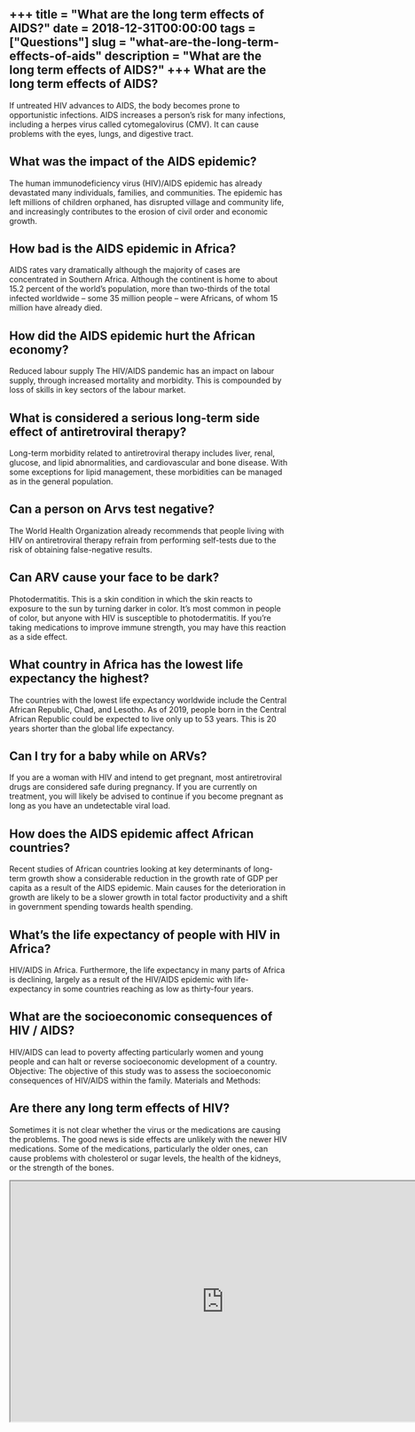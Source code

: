 +++
title = "What are the long term effects of AIDS?"
date = 2018-12-31T00:00:00
tags = ["Questions"]
slug = "what-are-the-long-term-effects-of-aids"
description = "What are the long term effects of AIDS?"
+++
What are the long term effects of AIDS?
---------------------------------------

If untreated HIV advances to AIDS, the body becomes prone to opportunistic infections. AIDS increases a person’s risk for many infections, including a herpes virus called cytomegalovirus (CMV). It can cause problems with the eyes, lungs, and digestive tract.

What was the impact of the AIDS epidemic?
-----------------------------------------

The human immunodeficiency virus (HIV)/AIDS epidemic has already devastated many individuals, families, and communities. The epidemic has left millions of children orphaned, has disrupted village and community life, and increasingly contributes to the erosion of civil order and economic growth.

How bad is the AIDS epidemic in Africa?
---------------------------------------

AIDS rates vary dramatically although the majority of cases are concentrated in Southern Africa. Although the continent is home to about 15.2 percent of the world’s population, more than two-thirds of the total infected worldwide – some 35 million people – were Africans, of whom 15 million have already died.

How did the AIDS epidemic hurt the African economy?
---------------------------------------------------

Reduced labour supply The HIV/AIDS pandemic has an impact on labour supply, through increased mortality and morbidity. This is compounded by loss of skills in key sectors of the labour market.

What is considered a serious long-term side effect of antiretroviral therapy?
-----------------------------------------------------------------------------

Long-term morbidity related to antiretroviral therapy includes liver, renal, glucose, and lipid abnormalities, and cardiovascular and bone disease. With some exceptions for lipid management, these morbidities can be managed as in the general population.

Can a person on Arvs test negative?
-----------------------------------

The World Health Organization already recommends that people living with HIV on antiretroviral therapy refrain from performing self-tests due to the risk of obtaining false-negative results.

Can ARV cause your face to be dark?
-----------------------------------

Photodermatitis. This is a skin condition in which the skin reacts to exposure to the sun by turning darker in color. It’s most common in people of color, but anyone with HIV is susceptible to photodermatitis. If you’re taking medications to improve immune strength, you may have this reaction as a side effect.

What country in Africa has the lowest life expectancy the highest?
------------------------------------------------------------------

The countries with the lowest life expectancy worldwide include the Central African Republic, Chad, and Lesotho. As of 2019, people born in the Central African Republic could be expected to live only up to 53 years. This is 20 years shorter than the global life expectancy.

Can I try for a baby while on ARVs?
-----------------------------------

If you are a woman with HIV and intend to get pregnant, most antiretroviral drugs are considered safe during pregnancy. If you are currently on treatment, you will likely be advised to continue if you become pregnant as long as you have an undetectable viral load.

How does the AIDS epidemic affect African countries?
----------------------------------------------------

Recent studies of African countries looking at key determinants of long-term growth show a considerable reduction in the growth rate of GDP per capita as a result of the AIDS epidemic. Main causes for the deterioration in growth are likely to be a slower growth in total factor productivity and a shift in government spending towards health spending.

What’s the life expectancy of people with HIV in Africa?
--------------------------------------------------------

HIV/AIDS in Africa. Furthermore, the life expectancy in many parts of Africa is declining, largely as a result of the HIV/AIDS epidemic with life-expectancy in some countries reaching as low as thirty-four years.

What are the socioeconomic consequences of HIV / AIDS?
------------------------------------------------------

HIV/AIDS can lead to poverty affecting particularly women and young people and can halt or reverse socioeconomic development of a country. Objective: The objective of this study was to assess the socioeconomic consequences of HIV/AIDS within the family. Materials and Methods:

Are there any long term effects of HIV?
---------------------------------------

Sometimes it is not clear whether the virus or the medications are causing the problems. The good news is side effects are unlikely with the newer HIV medications. Some of the medications, particularly the older ones, can cause problems with cholesterol or sugar levels, the health of the kidneys, or the strength of the bones.

<iframe allow="accelerometer; autoplay; clipboard-write; encrypted-media; gyroscope; picture-in-picture" allowfullscreen="" class="__youtube_prefs__  epyt-is-override  no-lazyload" data-no-lazy="1" data-origheight="433" data-origwidth="770" data-skipgform_ajax_framebjll="" height="433" id="_ytid_85474" loading="lazy" src="https://www.youtube.com/embed/r4cOSkQz4Is?enablejsapi=1&autoplay=0&cc_load_policy=0&cc_lang_pref=&iv_load_policy=1&loop=0&modestbranding=0&rel=1&fs=1&playsinline=0&autohide=2&theme=dark&color=red&controls=1&" title="YouTube player" width="770"></iframe>